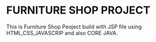 # FURNITURE SHOP PROJECT
This is Furniture Shop Peoject build with JSP file using HTML,CSS,JAVASCRIP and also CORE JAVA.
